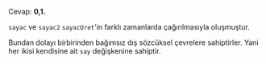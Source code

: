 Cevap: **0,1.**

`sayac` ve `sayac2` `sayacUret`'in farklı zamanlarda çağırılmasıyla oluşmuştur.

Bundan dolayı birbirinden bağımsız dış sözcüksel çevrelere sahiptirler. Yani her ikisi kendisine ait `say` değişkenine sahiptir.

